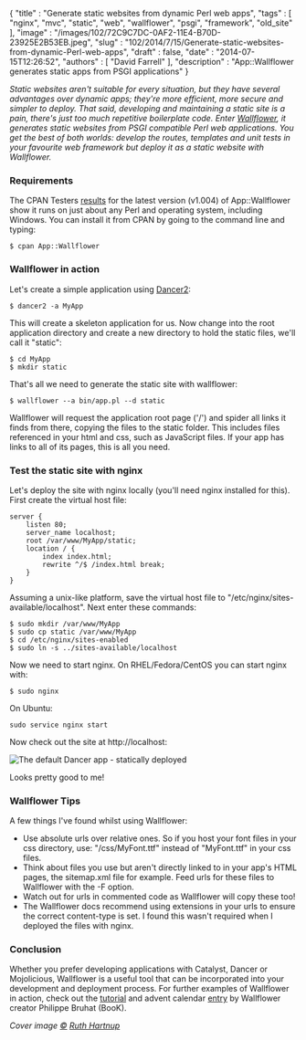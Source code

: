 {
   "title" : "Generate static websites from dynamic Perl web apps",
   "tags" : [
      "nginx",
      "mvc",
      "static",
      "web",
      "wallflower",
      "psgi",
      "framework",
      "old_site"
   ],
   "image" : "/images/102/72C9C7DC-0AF2-11E4-B70D-23925E2B53EB.jpeg",
   "slug" : "102/2014/7/15/Generate-static-websites-from-dynamic-Perl-web-apps",
   "draft" : false,
   "date" : "2014-07-15T12:26:52",
   "authors" : [
      "David Farrell"
   ],
   "description" : "App::Wallflower generates static apps from PSGI applications"
}

*Static websites aren't suitable for every situation, but they have several advantages over dynamic apps; they're more efficient, more secure and simpler to deploy. That said, developing and maintaining a static site is a pain, there's just too much repetitive boilerplate code. Enter [Wallflower](https://metacpan.org/pod/wallflower), it generates static websites from PSGI compatible Perl web applications. You get the best of both worlds: develop the routes, templates and unit tests in your favourite web framework but deploy it as a static website with Wallflower.*

### Requirements

The CPAN Testers [results](http://matrix.cpantesters.org/?dist=App-Wallflower+1.004) for the latest version (v1.004) of App::Wallflower show it runs on just about any Perl and operating system, including Windows. You can install it from CPAN by going to the command line and typing:

``` prettyprint
$ cpan App::Wallflower
```

### Wallflower in action

Let's create a simple application using [Dancer2](https://metacpan.org/pod/Dancer2):

``` prettyprint
$ dancer2 -a MyApp
```

This will create a skeleton application for us. Now change into the root application directory and create a new directory to hold the static files, we'll call it "static":

``` prettyprint
$ cd MyApp
$ mkdir static
```

That's all we need to generate the static site with wallflower:

``` prettyprint
$ wallflower --a bin/app.pl --d static
```

Wallflower will request the application root page ('/') and spider all links it finds from there, copying the files to the static folder. This includes files referenced in your html and css, such as JavaScript files. If your app has links to all of its pages, this is all you need.

### Test the static site with nginx

Let's deploy the site with nginx locally (you'll need nginx installed for this). First create the virtual host file:

``` prettyprint
server {
    listen 80;
    server_name localhost;
    root /var/www/MyApp/static;
    location / {
        index index.html;
        rewrite ^/$ /index.html break;
    }
}
```

Assuming a unix-like platform, save the virtual host file to "/etc/nginx/sites-available/localhost". Next enter these commands:

``` prettyprint
$ sudo mkdir /var/www/MyApp
$ sudo cp static /var/www/MyApp
$ cd /etc/nginx/sites-enabled
$ sudo ln -s ../sites-available/localhost
```

Now we need to start nginx. On RHEL/Fedora/CentOS you can start nginx with:

``` prettyprint
$ sudo nginx
```

On Ubuntu:

``` prettyprint
sudo service nginx start
```

Now check out the site at http://localhost:

![The default Dancer app - statically deployed](/images/102/dancer2.png)

Looks pretty good to me!

### Wallflower Tips

A few things I've found whilst using Wallflower:

-   Use absolute urls over relative ones. So if you host your font files in your css directory, use: "/css/MyFont.ttf" instead of "MyFont.ttf" in your css files.
-   Think about files you use but aren't directly linked to in your app's HTML pages, the sitemap.xml file for example. Feed urls for these files to Wallflower with the -F option.
-   Watch out for urls in commented code as Wallflower will copy these too!
-   The Wallflower docs recommend using extensions in your urls to ensure the correct content-type is set. I found this wasn't required when I deployed the files with nginx.

### Conclusion

Whether you prefer developing applications with Catalyst, Dancer or Mojolicious, Wallflower is a useful tool that can be incorporated into your development and deployment process. For further examples of Wallflower in action, check out the [tutorial](https://metacpan.org/pod/Wallflower::Tutorial) and advent calendar [entry](http://www.perladvent.org/2012/2012-12-22.html) by Wallflower creator Philippe Bruhat (BooK).

*Cover image [©](http://creativecommons.org/licenses/by/4.0/) [Ruth Hartnup](https://www.flickr.com/photos/ruthanddave/9432335346/in/photolist-9YgULK-6CwkPH-m68vYZ-4P7TsV-4Pc9dL-7UqEXc-8rbEQq-mPFbgf-Hw6fU-2JcQ24-7ZdMJc-5q1xn5-fnvbFu-fpNhu5-bY6j7J-6HC9cQ-7Y666Z-4RGjZ5-c5bJ5A-5Ma2Kx-7UshUJ-buamir-qLy2D-26mzb-nUfKdk-818aoT-4ne9U5-azaNvR-c7Ztsj-sbu9W-4hrgcG-8r8yrv-hdmVrd-a72iqb-4Kebyi-aEpfqd-6cdRLZ-7iqNqm-6XsteA-b8crZZ-ubPgJ-8pBxDZ-6R63RH-6AnSCX-byKj2-8b97G8-d6X7B-dddPtT-6pUqhf-ejhHg3|)*

